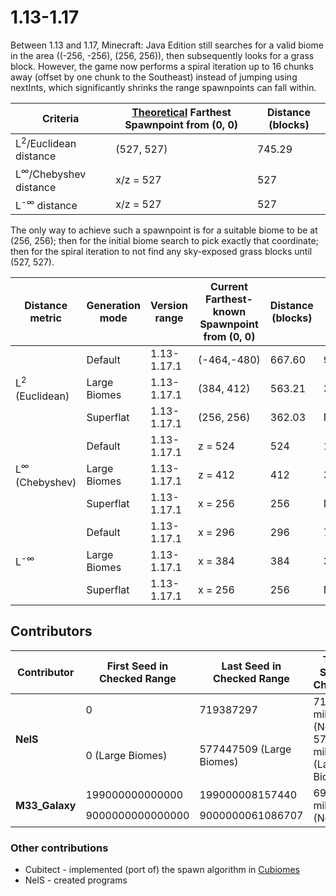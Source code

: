 # 1.13-1.17

Between 1.13 and 1.17, Minecraft: Java Edition still searches for a valid biome in the area ((-256, -256), (256, 256)), then subsequently looks for a grass block. However, the game now performs a spiral iteration up to 16 chunks away (offset by one chunk to the Southeast) instead of jumping using nextInts, which significantly shrinks the range spawnpoints can fall within.

| Criteria                               | <ins>Theoretical</ins> Farthest Spawnpoint from (0, 0) | Distance (blocks) |
| -------------------------------------- | ------------------------------------------------------ | ----------------- |
| L<sup>2</sup>/Euclidean distance       | (527, 527)                                             | 745.29            |
| L<sup>&infin;</sup>/Chebyshev distance | x/z = 527                                              | 527               |
| L<sup>-&infin;</sup> distance          | x/z = 527                                              | 527               |

The only way to achieve such a spawnpoint is for a suitable biome to be at (256, 256); then for the initial biome search to pick exactly that coordinate; then for the spiral iteration to not find any sky-exposed grass blocks until (527, 527).

<table>
	<thead>
		<tr> <th>Distance metric</th> <th>Generation mode</th> <th>Version range</th> <th>Current Farthest-known Spawnpoint from (0, 0)</th> <th>Distance (blocks)</th> <th>Seed</th> <th>Discoverer</th> </tr>
	</thead>
	<tbody>
		<tr> <td rowspan=3>L<sup>2</sup> (Euclidean)</td> <td>Default</td>      <td>1.13-1.17.1</td> <td>(-464,-480)</td> <td>667.60</td> <td>9000000061086707</td> <td>M33_Galaxy</td> </tr>
		<tr>                                              <td>Large Biomes</td> <td>1.13-1.17.1</td> <td>(384, 412)</td> <td>563.21</td> <td>390301013</td> <td>NelS</td>        </tr>
		<tr>                                              <td>Superflat</td>    <td>1.13-1.17.1</td> <td>(256, 256)</td> <td>362.03</td> <td>None yet</td> <td>N/A</td>          </tr>
		<tr> <td rowspan=3>L<sup>&infin;</sup> (Chebyshev)</td> <td>Default</td>      <td>1.13-1.17.1</td> <td>z = 524</td> <td>524</td> <td>199000008157440</td> <td>M33_Galaxy</td> </tr>
		<tr>                                                    <td>Large Biomes</td> <td>1.13-1.17.1</td> <td>z = 412</td> <td>412</td> <td>390301013</td> <td>NelS</td> </tr>
		<tr>                                                    <td>Superflat</td>    <td>1.13-1.17.1</td> <td>x = 256</td> <td>256</td> <td>None yet</td> <td>N/A</td>   </tr>
		<tr> <td rowspan=3>L<sup>-&infin;</sup></td> <td>Default</td>      <td>1.13-1.17.1</td> <td>x = 296</td> <td>296</td> <td>719387297</td> <td>NelS</td> </tr>
		<tr>                                         <td>Large Biomes</td> <td>1.13-1.17.1</td> <td>x = 384</td> <td>384</td> <td>390301013</td> <td>NelS</td> </tr>
		<tr>                                         <td>Superflat</td>    <td>1.13-1.17.1</td> <td>x = 256</td> <td>256</td> <td>None yet</td> <td>N/A</td>   </tr>
	</tbody>
</table>

## Contributors
<table>
	<thead>
		<tr> <th>Contributor</th> <th>First Seed in Checked Range</th> <th>Last Seed in Checked Range</th> <th>Total Seeds Checked</th> </tr>
	</thead>
	<tbody>
		<tr> <td rowspan=2><b>NelS</b></td> <td>0</td>                <td>719387297</td> <td rowspan=2>719 million (Normal)<br>577 million (Large Biomes)</td> </tr>
		<tr>                                <td>0 (Large Biomes)</td> <td>577447509 (Large Biomes)</td>                                                        </tr>
		<tr> <td rowspan=2><b>M33_Galaxy</b></td> <td>199000000000000</td>  <td>199000008157440</td> <td rowspan=2>69 million (Normal)</td> </tr>
		<tr>                                      <td>9000000000000000</td> <td>9000000061086707</td>                                       </tr>
	</tbody>
</table>

### Other contributions
- Cubitect - implemented (port of) the spawn algorithm in [Cubiomes](https://github.com/Cubitect/cubiomes)
- NelS - created programs